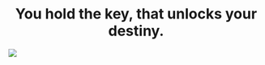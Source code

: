 <h1 align="center">You hold the key, that unlocks your destiny.</h1>
<img align="center" src="https://user-images.githubusercontent.com/95459053/187345179-1a15ae2c-9f46-49c9-8e50-2c0fc5beb52c.png">
